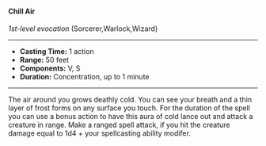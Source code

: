 #### Chill Air
*1st-level evocation* (Sorcerer,Warlock,Wizard)
___
- **Casting Time:** 1 action
- **Range:** 50 feet
- **Components:** V, S
- **Duration:** Concentration, up to 1 minute
---
The air around you grows deathly cold. You can see your breath and a thin layer of frost forms on any surface you touch. For the duration of the spell you can use a bonus action to have this aura of cold lance out and attack a creature in range. Make a ranged spell attack, if you hit the creature damage equal to 1d4 + your spellcasting ability modifer.
